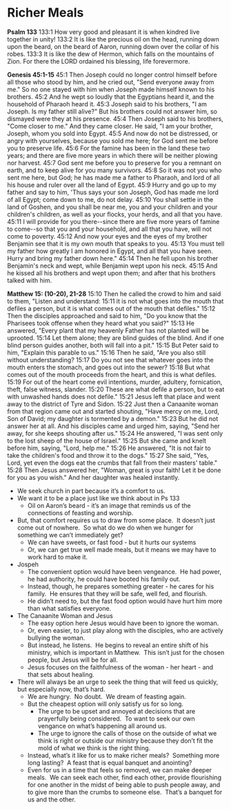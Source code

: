 # Richer Meals

**Psalm 133**
133:1 How very good and pleasant it is when kindred live together in unity!
133:2 It is like the precious oil on the head, running down upon the beard, on the beard of Aaron, running down over the collar of his robes.
133:3 It is like the dew of Hermon, which falls on the mountains of Zion. For there the LORD ordained his blessing, life forevermore.

**Genesis 45:1-15**
45:1 Then Joseph could no longer control himself before all those who stood by him, and he cried out, "Send everyone away from me." So no one stayed with him when Joseph made himself known to his brothers.
45:2 And he wept so loudly that the Egyptians heard it, and the household of Pharaoh heard it.
45:3 Joseph said to his brothers, "I am Joseph. Is my father still alive?" But his brothers could not answer him, so dismayed were they at his presence.
45:4 Then Joseph said to his brothers, "Come closer to me." And they came closer. He said, "I am your brother, Joseph, whom you sold into Egypt.
45:5 And now do not be distressed, or angry with yourselves, because you sold me here; for God sent me before you to preserve life.
45:6 For the famine has been in the land these two years; and there are five more years in which there will be neither plowing nor harvest.
45:7 God sent me before you to preserve for you a remnant on earth, and to keep alive for you many survivors.
45:8 So it was not you who sent me here, but God; he has made me a father to Pharaoh, and lord of all his house and ruler over all the land of Egypt.
45:9 Hurry and go up to my father and say to him, 'Thus says your son Joseph, God has made me lord of all Egypt; come down to me, do not delay.
45:10 You shall settle in the land of Goshen, and you shall be near me, you and your children and your children's children, as well as your flocks, your herds, and all that you have.
45:11 I will provide for you there--since there are five more years of famine to come--so that you and your household, and all that you have, will not come to poverty.
45:12 And now your eyes and the eyes of my brother Benjamin see that it is my own mouth that speaks to you.
45:13 You must tell my father how greatly I am honored in Egypt, and all that you have seen. Hurry and bring my father down here."
45:14 Then he fell upon his brother Benjamin's neck and wept, while Benjamin wept upon his neck.
45:15 And he kissed all his brothers and wept upon them; and after that his brothers talked with him.

**Matthew 15: (10-20), 21-28**
15:10 Then he called the crowd to him and said to them, "Listen and understand:
15:11 it is not what goes into the mouth that defiles a person, but it is what comes out of the mouth that defiles."
15:12 Then the disciples approached and said to him, "Do you know that the Pharisees took offense when they heard what you said?"
15:13 He answered, "Every plant that my heavenly Father has not planted will be uprooted.
15:14 Let them alone; they are blind guides of the blind. And if one blind person guides another, both will fall into a pit."
15:15 But Peter said to him, "Explain this parable to us."
15:16 Then he said, "Are you also still without understanding?
15:17 Do you not see that whatever goes into the mouth enters the stomach, and goes out into the sewer?
15:18 But what comes out of the mouth proceeds from the heart, and this is what defiles.
15:19 For out of the heart come evil intentions, murder, adultery, fornication, theft, false witness, slander.
15:20 These are what defile a person, but to eat with unwashed hands does not defile."
15:21 Jesus left that place and went away to the district of Tyre and Sidon.
15:22 Just then a Canaanite woman from that region came out and started shouting, "Have mercy on me, Lord, Son of David; my daughter is tormented by a demon."
15:23 But he did not answer her at all. And his disciples came and urged him, saying, "Send her away, for she keeps shouting after us."
15:24 He answered, "I was sent only to the lost sheep of the house of Israel."
15:25 But she came and knelt before him, saying, "Lord, help me."
15:26 He answered, "It is not fair to take the children's food and throw it to the dogs."
15:27 She said, "Yes, Lord, yet even the dogs eat the crumbs that fall from their masters' table."
15:28 Then Jesus answered her, "Woman, great is your faith! Let it be done for you as you wish." And her daughter was healed instantly.

* We seek church in part because it’s a comfort to us.
* We want it to be a place just like we think about in Ps 133
	* Oil on Aaron’s beard - it’s an image that reminds us of the connections of feasting and worship.
* But, that comfort requires us to draw from some place.  It doesn’t just come out of nowhere.  So what do we do when we hunger for something we can’t immediately get?
	* We can have sweets, or fast food - but it hurts our systems
	* Or, we can get true well made meals, but it means we may have to work hard to make it.
* Jospeh
	* The convenient option would have been vengeance.  He had power, he had authority, he could have booted his family out.
	* Instead, though, he prepares something greater - he cares for his family.  He ensures that they will be safe, well fed, and flourish.
	* He didn’t need to, but the fast food option would have hurt him more than what satisfies everyone.
* The Canaanite Woman and Jesus
	* The easy option here Jesus would have been to ignore the woman.  
	* Or, even easier, to just play along with the disciples, who are actively bullying the woman.  
	* But instead, he listens.  He begins to reveal an entire shift of his ministry, which is important in Matthew.  This isn’t just for the chosen people, but Jesus will be for all.
	* Jesus focuses on the faithfulness of the woman - her heart - and that sets about healing.
* There will always be an urge to seek the thing that will feed us quickly, but especially now, that’s hard.
	* We are hungry.  No doubt.  We dream of feasting again.
	* But the cheapest option will only satisfy us for so long.
		* The urge to be upset and annoyed at decisions that are prayerfully being considered.  To want to seek our own vengance on what’s happening all around us.
		* The urge to ignore the calls of those on the outside of what we think is right or outside our ministry because they don’t fit the mold of what we think is the right thing.
	* Instead, what’s it like for us to make richer meals?  Something more long lasting?  A feast that is equal banquet and anointing?
	* Even for us in a time that feels so removed, we can make deeper meals.  We can seek each other, find each other, provide flourishing for one another in the midst of being able to push people away, and to give more than the crumbs to someone else.  That’s a banquet for us and the other.
